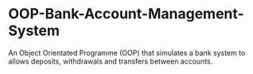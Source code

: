# OOP-Bank-Account-Management-System
An Object Orientated Programme (OOP) that simulates a bank system to allows deposits, withdrawals and transfers between accounts.
